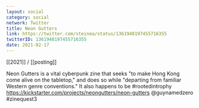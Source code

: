 ```yaml
---
layout: social
category: social
network: Twitter
title: Neon Gutters
link: https://twitter.com/steinea/status/1361948197455716355
twitterID: 1361948197455716355
date: 2021-02-17
---
```


[[2021]] / [[posting]]

Neon Gutters is a vital cyberpunk zine that seeks "to make Hong Kong come alive on the tabletop," and does so while "departing from familiar Western genre conventions." It also happens to be #rootedintrophy <https://kickstarter.com/projects/neongutters/neon-gutters> @guynamedzero #zinequest3
